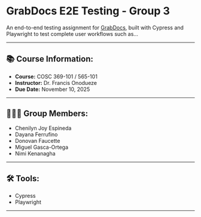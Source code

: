 # GrabDocs E2E Testing - Group 3

An end-to-end testing assignment for [GrabDocs](https://grabdocs.com/), built with Cypress and Playwright to test complete user workflows such as...

---

## 📚 Course Information:
- **Course:** COSC 369-101 / 565-101
- **Instructor:** Dr. Francis Onodueze
- **Due Date:** November 10, 2025

---

## 🧑‍🧑‍🧒 Group Members:
- Chenilyn Joy Espineda
- Dayana Ferrufino
- Donovan Faucette
- Miguel Gasca-Ortega
- Nimi Kenanagha

---

## 🛠️ Tools:
- Cypress
- Playwright

---


